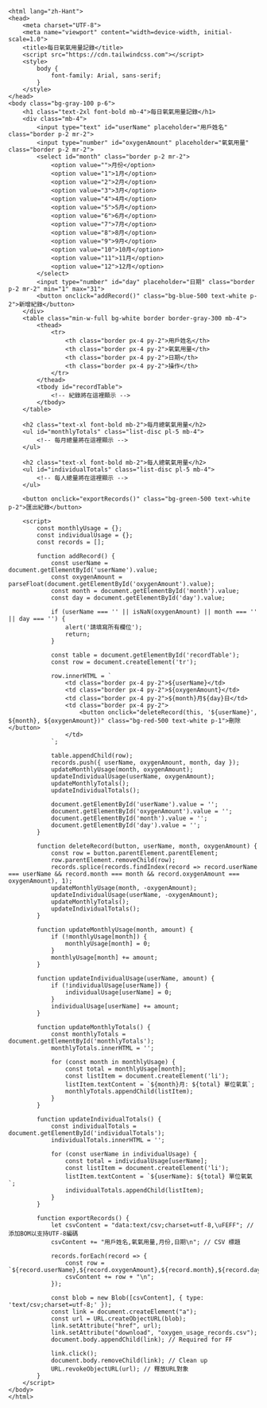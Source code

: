 <!DOCTYPE html>
    <html lang="zh-Hant">
    <head>
        <meta charset="UTF-8">
        <meta name="viewport" content="width=device-width, initial-scale=1.0">
        <title>每日氧氣用量記錄</title>
        <script src="https://cdn.tailwindcss.com"></script>
        <style>
            body {
                font-family: Arial, sans-serif;
            }
        </style>
    </head>
    <body class="bg-gray-100 p-6">
        <h1 class="text-2xl font-bold mb-4">每日氧氣用量記錄</h1>
        <div class="mb-4">
            <input type="text" id="userName" placeholder="用戶姓名" class="border p-2 mr-2">
            <input type="number" id="oxygenAmount" placeholder="氧氣用量" class="border p-2 mr-2">
            <select id="month" class="border p-2 mr-2">
                <option value="">月份</option>
                <option value="1">1月</option>
                <option value="2">2月</option>
                <option value="3">3月</option>
                <option value="4">4月</option>
                <option value="5">5月</option>
                <option value="6">6月</option>
                <option value="7">7月</option>
                <option value="8">8月</option>
                <option value="9">9月</option>
                <option value="10">10月</option>
                <option value="11">11月</option>
                <option value="12">12月</option>
            </select>
            <input type="number" id="day" placeholder="日期" class="border p-2 mr-2" min="1" max="31">
            <button onclick="addRecord()" class="bg-blue-500 text-white p-2">新增紀錄</button>
        </div>
        <table class="min-w-full bg-white border border-gray-300 mb-4">
            <thead>
                <tr>
                    <th class="border px-4 py-2">用戶姓名</th>
                    <th class="border px-4 py-2">氧氣用量</th>
                    <th class="border px-4 py-2">日期</th>
                    <th class="border px-4 py-2">操作</th>
                </tr>
            </thead>
            <tbody id="recordTable">
                <!-- 紀錄將在這裡顯示 -->
            </tbody>
        </table>

        <h2 class="text-xl font-bold mb-2">每月總氧氣用量</h2>
        <ul id="monthlyTotals" class="list-disc pl-5 mb-4">
            <!-- 每月總量將在這裡顯示 -->
        </ul>

        <h2 class="text-xl font-bold mb-2">每人總氧氣用量</h2>
        <ul id="individualTotals" class="list-disc pl-5 mb-4">
            <!-- 每人總量將在這裡顯示 -->
        </ul>

        <button onclick="exportRecords()" class="bg-green-500 text-white p-2">匯出紀錄</button>

        <script>
            const monthlyUsage = {};
            const individualUsage = {};
            const records = [];

            function addRecord() {
                const userName = document.getElementById('userName').value;
                const oxygenAmount = parseFloat(document.getElementById('oxygenAmount').value);
                const month = document.getElementById('month').value;
                const day = document.getElementById('day').value;

                if (userName === '' || isNaN(oxygenAmount) || month === '' || day === '') {
                    alert('請填寫所有欄位');
                    return;
                }

                const table = document.getElementById('recordTable');
                const row = document.createElement('tr');

                row.innerHTML = `
                    <td class="border px-4 py-2">${userName}</td>
                    <td class="border px-4 py-2">${oxygenAmount}</td>
                    <td class="border px-4 py-2">${month}月${day}日</td>
                    <td class="border px-4 py-2">
                        <button onclick="deleteRecord(this, '${userName}', ${month}, ${oxygenAmount})" class="bg-red-500 text-white p-1">刪除</button>
                    </td>
                `;

                table.appendChild(row);
                records.push({ userName, oxygenAmount, month, day });
                updateMonthlyUsage(month, oxygenAmount);
                updateIndividualUsage(userName, oxygenAmount);
                updateMonthlyTotals();
                updateIndividualTotals();

                document.getElementById('userName').value = '';
                document.getElementById('oxygenAmount').value = '';
                document.getElementById('month').value = '';
                document.getElementById('day').value = '';
            }

            function deleteRecord(button, userName, month, oxygenAmount) {
                const row = button.parentElement.parentElement;
                row.parentElement.removeChild(row);
                records.splice(records.findIndex(record => record.userName === userName && record.month === month && record.oxygenAmount === oxygenAmount), 1);
                updateMonthlyUsage(month, -oxygenAmount);
                updateIndividualUsage(userName, -oxygenAmount);
                updateMonthlyTotals();
                updateIndividualTotals();
            }

            function updateMonthlyUsage(month, amount) {
                if (!monthlyUsage[month]) {
                    monthlyUsage[month] = 0;
                }
                monthlyUsage[month] += amount;
            }

            function updateIndividualUsage(userName, amount) {
                if (!individualUsage[userName]) {
                    individualUsage[userName] = 0;
                }
                individualUsage[userName] += amount;
            }

            function updateMonthlyTotals() {
                const monthlyTotals = document.getElementById('monthlyTotals');
                monthlyTotals.innerHTML = '';

                for (const month in monthlyUsage) {
                    const total = monthlyUsage[month];
                    const listItem = document.createElement('li');
                    listItem.textContent = `${month}月: ${total} 單位氧氣`;
                    monthlyTotals.appendChild(listItem);
                }
            }

            function updateIndividualTotals() {
                const individualTotals = document.getElementById('individualTotals');
                individualTotals.innerHTML = '';

                for (const userName in individualUsage) {
                    const total = individualUsage[userName];
                    const listItem = document.createElement('li');
                    listItem.textContent = `${userName}: ${total} 單位氧氣`;
                    individualTotals.appendChild(listItem);
                }
            }

            function exportRecords() {
                let csvContent = "data:text/csv;charset=utf-8,\uFEFF"; // 添加BOM以支持UTF-8編碼
                csvContent += "用戶姓名,氧氣用量,月份,日期\n"; // CSV 標題

                records.forEach(record => {
                    const row = `${record.userName},${record.oxygenAmount},${record.month},${record.day}`;
                    csvContent += row + "\n";
                });

                const blob = new Blob([csvContent], { type: 'text/csv;charset=utf-8;' });
                const link = document.createElement("a");
                const url = URL.createObjectURL(blob);
                link.setAttribute("href", url);
                link.setAttribute("download", "oxygen_usage_records.csv");
                document.body.appendChild(link); // Required for FF

                link.click();
                document.body.removeChild(link); // Clean up
                URL.revokeObjectURL(url); // 釋放URL對象
            }
        </script>
    </body>
    </html>

